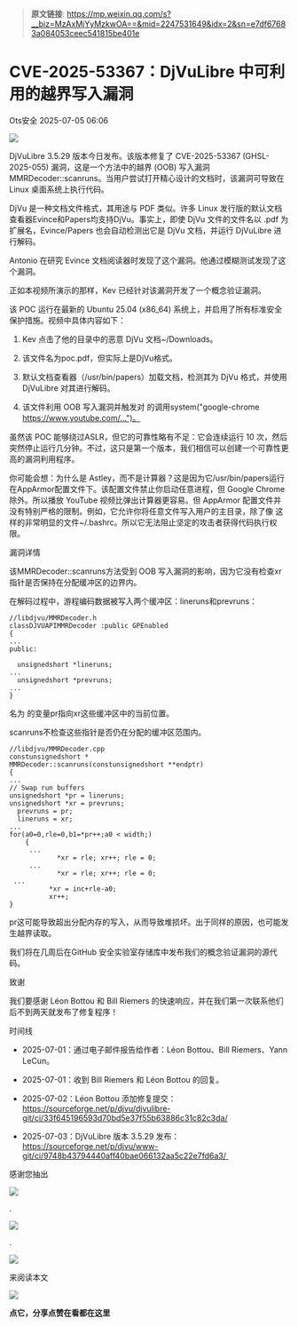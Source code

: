 > **原文链接**: https://mp.weixin.qq.com/s?__biz=MzAxMjYyMzkwOA==&mid=2247531649&idx=2&sn=e7df67683a084053ceec541815be401e

#  CVE-2025-53367：DjVuLibre 中可利用的越界写入漏洞  
 Ots安全   2025-07-05 06:06  
  
![](https://mmbiz.qpic.cn/mmbiz_gif/bL2iaicTYdZn7gtxSFZlfuCW6AdQib8Q1onbR0U2h9icP1eRO6wH0AcyJmqZ7USD0uOYncCYIH7ZEE8IicAOPxyb9IA/640?wx_fmt=gif "")  
  
DjVuLibre 3.5.29 版本今日发布。该版本修复了 CVE-2025-53367 (GHSL-2025-055) 漏洞，这是一个方法中的越界 (OOB) 写入漏洞MMRDecoder::scanruns。当用户尝试打开精心设计的文档时，该漏洞可导致在 Linux 桌面系统上执行代码。  
  
DjVu 是一种文档文件格式，其用途与 PDF 类似。许多 Linux 发行版的默认文档查看器Evince和Papers均支持DjVu。事实上，即使 DjVu 文件的文件名以 .pdf 为扩展名，Evince/Papers 也会自动检测出它是 DjVu 文档，并运行 DjVuLibre 进行解码。  
  
Antonio 在研究 Evince 文档阅读器时发现了这个漏洞。他通过模糊测试发现了这个漏洞。  
  
正如本视频所演示的那样，Kev 已经针对该漏洞开发了一个概念验证漏洞。  
  
  
该 POC 运行在最新的 Ubuntu 25.04 (x86_64) 系统上，并启用了所有标准安全保护措施。视频中具体内容如下：  
1. Kev 点击了他的目录中的恶意 DjVu 文档~/Downloads。  
  
1. 该文件名为poc.pdf，但实际上是DjVu格式。  
  
1. 默认文档查看器（/usr/bin/papers）加载文档，检测其为 DjVu 格式，并使用 DjVuLibre 对其进行解码。  
  
1. 该文件利用 OOB 写入漏洞并触发对 的调用system("google-chrome https://www.youtube.com/…")。  
  
虽然该 POC 能够绕过ASLR，但它的可靠性略有不足：它会连续运行 10 次，然后突然停止运行几分钟。不过，这只是第一个版本，我们相信可以创建一个可靠性更高的漏洞利用程序。  
  
你可能会想：为什么是 Astley，而不是计算器？这是因为它/usr/bin/papers运行在AppArmor配置文件下。该配置文件禁止你启动任意进程，但 Google Chrome 除外。所以播放 YouTube 视频比弹出计算器更容易。但 AppArmor 配置文件并没有特别严格的限制。例如，它允许你将任意文件写入用户的主目录，除了像 这样的非常明显的文件~/.bashrc。所以它无法阻止坚定的攻击者获得代码执行权限。  
  
漏洞详情  
  
该MMRDecoder::scanruns方法受到 OOB 写入漏洞的影响，因为它没有检查xr指针是否保持在分配缓冲区的边界内。  
  
在解码过程中，游程编码数据被写入两个缓冲区：lineruns和prevruns：  
  

```
//libdjvu/MMRDecoder.h
classDJVUAPIMMRDecoder :public GPEnabled
{
...
public:

  unsignedshort *lineruns;
...
  unsignedshort *prevruns;
...
}
```

  
  
名为 的变量pr指向xr这些缓冲区中的当前位置。   
  
scanruns不检查这些指针是否仍在分配的缓冲区范围内。  
  

```
//libdjvu/MMRDecoder.cpp
constunsignedshort *
MMRDecoder::scanruns(constunsignedshort **endptr)
{
...
// Swap run buffers
unsignedshort *pr = lineruns;
unsignedshort *xr = prevruns;
  prevruns = pr;
  lineruns = xr;
...
for(a0=0,rle=0,b1=*pr++;a0 < width;)
    {
     ...
            *xr = rle; xr++; rle = 0;
     ...
            *xr = rle; xr++; rle = 0;
 ...
          *xr = inc+rle-a0;
          xr++;
}
```

  
  
pr这可能导致超出分配内存的写入，从而导致堆损坏。出于同样的原因，也可能发生越界读取。  
  
我们将在几周后在GitHub 安全实验室存储库中发布我们的概念验证漏洞的源代码。  
  
致谢  
  
我们要感谢 Léon Bottou 和 Bill Riemers 的快速响应，并在我们第一次联系他们后不到两天就发布了修复程序！  
  
时间线  
- 2025-07-01：通过电子邮件报告给作者：Léon Bottou、Bill Riemers、Yann LeCun。  
  
- 2025-07-01：收到 Bill Riemers 和 Léon Bottou 的回复。  
  
- 2025-07-02：Léon Bottou 添加修复提交：https://sourceforge.net/p/djvu/djvulibre-git/ci/33f645196593d70bd5e37f55b63886c31c82c3da/  
  
- 2025-07-03：DjVuLibre 版本 3.5.29 发布：https://sourceforge.net/p/djvu/www-git/ci/9748b43794440aff40bae066132aa5c22e7fd6a3/   
  
  
  
感谢您抽出  
  
![](https://mmbiz.qpic.cn/mmbiz_gif/Ljib4So7yuWgdSBqOibtgiaYWjL4pkRXwycNnFvFYVgXoExRy0gqCkqvrAghf8KPXnwQaYq77HMsjcVka7kPcBDQw/640?wx_fmt=gif "")  
  
.  
  
![](https://mmbiz.qpic.cn/mmbiz_gif/Ljib4So7yuWgdSBqOibtgiaYWjL4pkRXwycd5KMTutPwNWA97H5MPISWXLTXp0ibK5LXCBAXX388gY0ibXhWOxoEKBA/640?wx_fmt=gif "")  
  
.  
  
![](https://mmbiz.qpic.cn/mmbiz_gif/Ljib4So7yuWgdSBqOibtgiaYWjL4pkRXwycU99fZEhvngeeAhFOvhTibttSplYbBpeeLZGgZt41El4icmrBibojkvLNw/640?wx_fmt=gif "")  
  
来阅读本文  
  
![](https://mmbiz.qpic.cn/mmbiz_gif/Ljib4So7yuWge7Mibiad1tV0iaF8zSD5gzicbxDmfZCEL7vuOevN97CwUoUM5MLeKWibWlibSMwbpJ28lVg1yj1rQflyQ/640?wx_fmt=gif "")  
  
**点它，分享点赞在看都在这里**  
  
